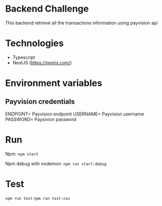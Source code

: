 # Backend Challenge

This backend retrieve all the transactions information using payvision api

# Technologies

- Typescript
- NestJS (https://nestjs.com/)

# Environment variables
## Payvision credentials
ENDPOINT= Payvision endpoint
USERNAME= Payvision username
PASSWORD= Paysivion password

# Run
Npm:
`npm start`

Npm debug with nodemon:
`npm run start:debug`

# Test
`npm run test`
`npm run test:cov`